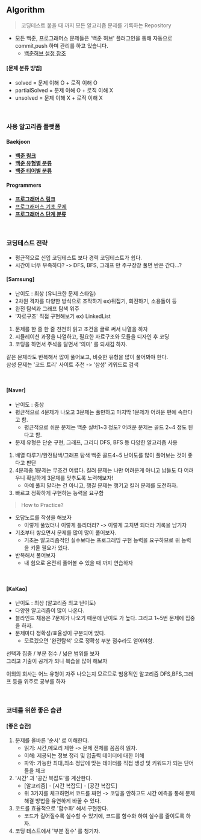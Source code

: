 ## Algorithm 
> 코딩테스트 붙을 때 까지 모든 알고리즘 문제를 기록하는 Repository 

* 모든 백준, 프로그래머스 문제들은 '백준 허브' 플러그인을 통해 자동으로 commit,push 하며 관리를 하고 있습니다.
  * <a href="https://nomoreft.tistory.com/73">백준허브 설정 참조</a>

#### [문제 분류 방법]
- solved = 문제 이해 O + 로직 이해 O
- partialSolved = 문제 이해 O + 로직 이해 X
- unsolved = 문제 이해 X + 로직 이해 X

<br>

### 사용 알고리즘 플랫폼
#### Baekjoon
- <b><a href="https://www.acmicpc.net/step">백준 링크</a></b>
- <b><a href="https://github.com/Hyeonqz/Algorithm/tree/master/%EB%B0%B1%EC%A4%80_%EC%9C%A0%ED%98%95%EB%B3%84%EB%A1%9C%ED%92%80%EC%96%B4%EB%B3%B4%EA%B8%B0/src/hkjin">백준 유형별 분류</a></b>
- <b><a href="https://github.com/Hyeonqz/Algorithm/tree/master/%EB%B0%B1%EC%A4%80">백준 티어별 분류</a></b>
  
#### Programmers
- <b><a href="https://school.programmers.co.kr/learn/challenges?order=recent&languages=java">프로그래머스 링크</a></b>
- <a href="https://github.com/Hyeonqz/Algorithm/tree/master/%ED%94%84%EB%A1%9C%EA%B7%B8%EB%9E%98%EB%A8%B8%EC%8A%A4_%EC%9C%A0%ED%98%95%EB%B3%84%EB%A1%9C%ED%92%80%EC%96%B4%EB%B3%B4%EA%B8%B0">프로그래머스 기초 문제</a>
- <b><a href="https://github.com/Hyeonqz/Algorithm/tree/master/%ED%94%84%EB%A1%9C%EA%B7%B8%EB%9E%98%EB%A8%B8%EC%8A%A4/0">프로그래머스 단계 분류</a></b>

<br>

### 코딩테스트 전략
- 평균적으로 신입 코딩테스트 보다 경력 코딩테스트가 쉽다.
- 시간이 너무 부족하다? -> DFS, BFS, 그래프 만 주구장창 풀면 반은 간다...?

#### [Samsung]
- 난이도 : 최상 (유니크한 문제 스타일)
- 2차원 격자를 다양한 방식으로 조작하기 ex)뒤집기, 회전하기, 소용돌이 등
- 완전 탐색과 그래프 탐색 위주
- '자료구조' 직접 구현해보기 ex) LinkedList

1) 문제를 한 줄 한 줄 천천히 읽고 조건을 글로 써서 나열을 하자
2) 시뮬레이션 과정을 나열하고, 필요한 자료구조와 모듈을 디자인 후 코딩
3) 코딩을 하면서 주석을 달면서 '의미' 를 되새김 하자.

같은 문제라도 반복해서 많이 풀어보고, 비슷한 유형을 많이 풀어봐야 한다. <br>
삼성 문제는 '코드 트리' 사이트 추천 -> '삼성' 키워드로 검색 <br>

<br>

#### [Naver]
- 난이도 : 중상 
- 평균적으로 4문제가 나오고 3문제는 풀만하고 마지막 1문제가 어려운 편에 속한다고 함.
  - 평균적으로 쉬운 문제는 백준 실버1~3 정도? 어려운 문제는 골드 2~4 정도 된다고 함.
- 문제 유형은 단순 구현, 그래프, 그리디 DFS, BFS 등 다양한 알고리즘 사용

1) 배열 다루기/완전탐색/그래프 탐색 백준 골드4~5 난이도를 많이 풀어보는 것이 좋다고 판단
2) 4문제중 1문제는 무조건 어렵다. 킬러 문제는 나만 어려운게 아니고 남들도 다 어려우니 확실하게 3문제를 맞추도록 노력해보자!
   - 아예 풀지 말라는 건 아니고, 챙길 문제는 챙기고 킬러 문제를 도전하자.
3) 빠르고 정확하게 구현하는 능력을 요구함

> How to Practice? 

- 오답노트를 작성을 해보자
  - 이렇게 풀었더니 이렇게 틀리더라? -> 이렇게 고치면 되더라 기록을 남기자
- 기초부터 쌓으면서 문제를 많이 많이 풀어보자.
  - 기초는 알고리즘적인 실수보다는 프로그래밍 구현 능력을 요구하므로 위 능력을 키울 필요가 있다.
- 반복해서 풀어보자
  - 내 힘으로 온전히 풀어볼 수 있을 때 까지 연습하자

<br>

#### [KaKao]
- 난이도 : 최상 (알고리즘 최고 난이도)
- 다양한 알고리즘이 많이 나온다.
- 블라인드 채용은 7문제가 나오기 때문에 난이도 가 높다. 그리고 1~5번 문제에 집중을 하자.
- 문제마다 정확성/효율성이 구분되어 있다.
  - 모르겠으면 '완전탐색' 으로 정확성 부분 점수라도 얻어야함.

선택과 집중 / 부분 점수 / 넓은 범위를 보자 <br>
그리고 기출이 공개가 되니 복습을 많이 해보자 <br>

이외의 회사는 어느 유형이 자주 나오는지 모르므로 범용적인 알고리즘 DFS,BFS,그래프 등을 위주로 공부를 하자

<br>

### 코테를 위한 좋은 습관
#### [좋은 습관]
1) 문제를 올바른 '순서' 로 이해한다.
   - 읽기: 시간,메모리 제한 -> 문제 전체를 꼼꼼히 읽자.
   - 이해: 제공되는 정보 정리 및 입출력 데이터에 대한 이해
   - 파악: 가능한 최대,최소 정답에 맞는 데이터를 직접 생성 및 키워드가 되는 단어들을 체크
2) '시간' 과 '공간 복잡도'를 계산한다.
   - [알고리즘] - [시간 복잡도] - [공간 복잡도]
   - 위 3가지를 체크하면서 코드를 짜면 -> 코딩을 안하고도 시간 예측을 통해 문제 해결 방법을 유연하게 바꿀 수 있다.
3) 코드를 효율적으로 '함수화' 해서 구현한다.
   - 코드가 길어질수록 실수할 수 있기에, 코드를 함수화 하여 실수를 줄이도록 하자.
4) 코딩 테스트에서 '부분 점수' 를 챙기자.